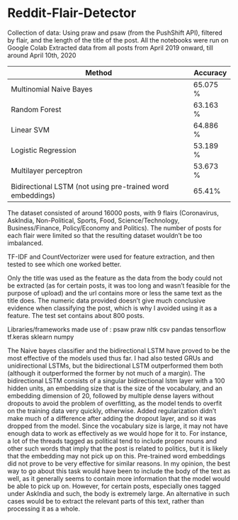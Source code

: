 # Reddit-Flair-Detector

Collection of data: Using praw and psaw (from the PushShift API), filtered by flair, and the length of the title of the post. 
All the notebooks were run on Google Colab
Extracted data from all posts from April 2019 onward, till around April 10th, 2020


| Method | Accuracy |
|--------|---------|
| Multinomial Naive Bayes | 65.075 % |
| Random Forest | 63.163 % |
| Linear SVM | 64.886 % |
| Logistic Regression | 53.189 % |
| Multilayer perceptron | 53.673 % |
| Bidirectional LSTM (not using pre-trained  word embeddings) | 65.41% |

The dataset consisted of around 16000 posts, with 9 flairs (Coronavirus, AskIndia, Non-Political, Sports, Food, Science/Technology, Business/Finance, Policy/Economy and Politics). The number of posts for each flair were limited so that the resulting dataset wouldn’t be too imbalanced. 

TF-IDF and CountVectorizer were used for feature extraction, and then tested to see which one worked better. 

Only the title was used as the feature as the data from the body could not be extracted (as for certain posts, it was too long and wasn’t feasible for the purpose of upload) and the url contains more or less the same text as the title does. The numeric data provided doesn’t give much conclusive evidence when classifying the post, which is why I avoided using it as a feature. 
The test set contains about 800 posts. 

Libraries/frameworks made use of :
psaw
praw
nltk
csv
pandas
tensorflow
tf.keras
sklearn
numpy

The Naive bayes classifier and the bidirectional LSTM have proved to be the most effective of the models used thus far. I had also tested GRUs and unidirectional LSTMs, but the bidirectional LSTM outperformed them both (although it outperformed the former by not much of a margin). The bidirectional LSTM consists of a singular bidirectional lstm layer with a 100 hidden units, an embedding size that is the size of the vocabulary, and an embedding dimension of 20, followed by multiple dense layers without dropouts to avoid the problem of overfitting, as the model tends to overfit on the training data very quickly, otherwise. Added regularization didn’t make much of a difference after adding the dropout layer, and so it was dropped from the model. Since the vocabulary size is large, it may not have enough data to work as effectively as we would hope for it to. For instance, a lot of the threads tagged as political tend to include proper nouns and other such words that imply that the post is related to politics, but it is likely that the embedding may not pick up on this. Pre-trained word embeddings did not prove to be very effective for similar reasons. In my opinion, the best way to go about this task would have been to include the body of the text as well, as it generally seems to contain more information that the model would be able to pick up on. However, for certain posts, especially ones tagged under AskIndia and such, the body is extremely large. An alternative in such cases would be to extract the relevant parts of this text, rather than processing it as a whole. 
